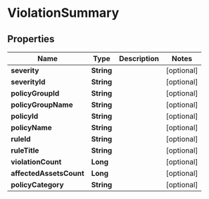 

# ViolationSummary


## Properties

| Name | Type | Description | Notes |
|------------ | ------------- | ------------- | -------------|
|**severity** | **String** |  |  [optional] |
|**severityId** | **String** |  |  [optional] |
|**policyGroupId** | **String** |  |  [optional] |
|**policyGroupName** | **String** |  |  [optional] |
|**policyId** | **String** |  |  [optional] |
|**policyName** | **String** |  |  [optional] |
|**ruleId** | **String** |  |  [optional] |
|**ruleTitle** | **String** |  |  [optional] |
|**violationCount** | **Long** |  |  [optional] |
|**affectedAssetsCount** | **Long** |  |  [optional] |
|**policyCategory** | **String** |  |  [optional] |



